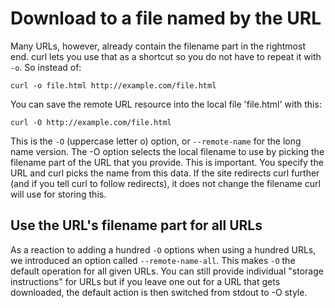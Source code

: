 # Download to a file named by the URL

Many URLs, however, already contain the filename part in the rightmost
end. curl lets you use that as a shortcut so you do not have to repeat it with
`-o`. So instead of:

    curl -o file.html http://example.com/file.html

You can save the remote URL resource into the local file 'file.html' with this:

    curl -O http://example.com/file.html

This is the `-O` (uppercase letter o) option, or `--remote-name` for the long
name version. The -O option selects the local filename to use by picking the
filename part of the URL that you provide. This is important. You specify the
URL and curl picks the name from this data. If the site redirects curl further
(and if you tell curl to follow redirects), it does not change the filename
curl will use for storing this.

## Use the URL's filename part for all URLs

As a reaction to adding a hundred `-O` options when using a hundred URLs, we
introduced an option called `--remote-name-all`. This makes `-O` the default
operation for all given URLs. You can still provide individual "storage
instructions" for URLs but if you leave one out for a URL that gets
downloaded, the default action is then switched from stdout to -O style.

